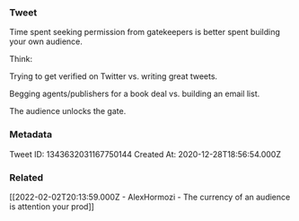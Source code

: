 ### Tweet
Time spent seeking permission from gatekeepers is better spent building your own audience.

Think:

Trying to get verified on Twitter vs. writing great tweets.

Begging agents/publishers for a book deal vs. building an email list.

The audience unlocks the gate.

### Metadata
Tweet ID: 1343632031167750144
Created At: 2020-12-28T18:56:54.000Z

### Related
[[2022-02-02T20:13:59.000Z - AlexHormozi - The currency of an audience is attention your prod]]

